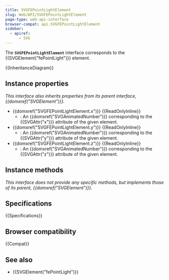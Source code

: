 ```yaml
---
title: SVGFEPointLightElement
slug: Web/API/SVGFEPointLightElement
page-type: web-api-interface
browser-compat: api.SVGFEPointLightElement
sidebar:
  - apiref:
      - SVG
---
```


The **`SVGFEPointLightElement`** interface corresponds to the {{SVGElement("fePointLight")}} element.

{{InheritanceDiagram}}

## Instance properties

_This interface also inherits properties from its parent interface, {{domxref("SVGElement")}}._

- {{domxref("SVGFEPointLightElement.x")}} {{ReadOnlyInline}}
  - : An {{domxref("SVGAnimatedNumber")}} corresponding to the {{SVGAttr("x")}} attribute of the given element.
- {{domxref("SVGFEPointLightElement.y")}} {{ReadOnlyInline}}
  - : An {{domxref("SVGAnimatedNumber")}} corresponding to the {{SVGAttr("y")}} attribute of the given element.
- {{domxref("SVGFEPointLightElement.z")}} {{ReadOnlyInline}}
  - : An {{domxref("SVGAnimatedNumber")}} corresponding to the {{SVGAttr("z")}} attribute of the given element.

## Instance methods

_This interface does not provide any specific methods, but implements those of its parent, {{domxref("SVGElement")}}._

## Specifications

{{Specifications}}

## Browser compatibility

{{Compat}}

## See also

- {{SVGElement("fePointLight")}}
